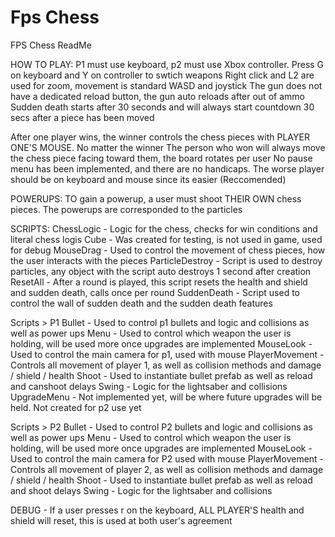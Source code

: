 # Fps Chess
 
FPS Chess ReadMe

HOW TO PLAY:
P1 must use keyboard, p2 must use Xbox controller. Press G on keyboard and Y on controller to swtich weapons
Right click and L2 are used for zoom, movement is standard WASD and joystick
The gun does not have a dedicated reload button, the gun auto reloads after out of ammo
Sudden death starts after 30 seconds and will always start countdown 30 secs after a piece has been moved

After one player wins, the winner controls the chess pieces with PLAYER ONE'S MOUSE. No matter the winner
The person who won will always move the chess piece facing toward them, the board rotates per user
No pause menu has been implemented, and there are no handicaps. The worse player should be on keyboard and mouse since its easier (Reccomended)

POWERUPS:
TO gain a powerup, a user must shoot THEIR OWN chess pieces. The powerups are corresponded to the particles

SCRIPTS:
ChessLogic - Logic for the chess, checks for win conditions and literal chess logis
Cube - Was created for testing, is not used in game, used for debug
MouseDrag - Used to control the movement of chess pieces, how the user interacts with the pieces
ParticleDestroy - Script is used to destroy particles, any object with the script auto destroys 1 second after creation
ResetAll - After a round is played, this script resets the health and shield and sudden death, calls once per round
SuddenDeath - Script used to control the wall of sudden death and the sudden death features

Scripts > P1
Bullet - Used to control p1 bullets and logic and collisions as well as power ups
Menu - Used to control which weapon the user is holding, will be used more once upgrades are implemented
MouseLook - Used to control the main camera for p1, used with mouse
PlayerMovement - Controls all movement of player 1, as well as collision methods and damage / shield / health
Shoot - Used to instantiate bullet prefab as well as reload and canshoot delays
Swing - Logic for the lightsaber and collisions
UpgradeMenu - Not implemented yet, will be where future upgrades will be held. Not created for p2 use yet

Scripts > P2
Bullet - Used to control P2 bullets and logic and collisions as well as power ups
Menu - Used to control which weapon the user is holding, will be used more once upgrades are implemented
MouseLook - Used to control the main camera for P2 used with mouse
PlayerMovement - Controls all movement of player 2, as well as collision methods and damage / shield / health
Shoot - Used to instantiate bullet prefab as well as reload and shoot delays
Swing - Logic for the lightsaber and collisions

DEBUG - 
If a user presses r on the keyboard, ALL PLAYER'S health and shield will reset, this is used at both user's agreement
